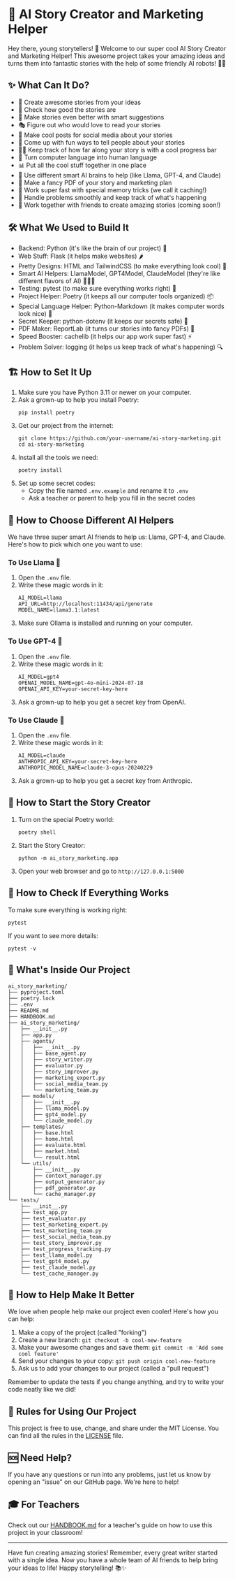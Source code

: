 # 🚀 AI Story Creator and Marketing Helper

Hey there, young storytellers! 👋 Welcome to our super cool AI Story Creator and Marketing Helper! This awesome project takes your amazing ideas and turns them into fantastic stories with the help of some friendly AI robots! 🤖✨

## ✨ What Can It Do?

- 📝 Create awesome stories from your ideas
- 🧐 Check how good the stories are
- 🚀 Make stories even better with smart suggestions
- 🎭 Figure out who would love to read your stories
- 📱 Make cool posts for social media about your stories
- 🎨 Come up with fun ways to tell people about your stories
- 🏃‍♂️ Keep track of how far along your story is with a cool progress bar
- 📝 Turn computer language into human language
- 📊 Put all the cool stuff together in one place
- 🧠 Use different smart AI brains to help (like Llama, GPT-4, and Claude)
- 📄 Make a fancy PDF of your story and marketing plan
- 🚀 Work super fast with special memory tricks (we call it caching!)
- 🔧 Handle problems smoothly and keep track of what's happening
- 👥 Work together with friends to create amazing stories (coming soon!)

## 🛠️ What We Used to Build It

- Backend: Python (it's like the brain of our project) 🐍
- Web Stuff: Flask (it helps make websites) 🌶️
- Pretty Designs: HTML and TailwindCSS (to make everything look cool) 🎨
- Smart AI Helpers: LlamaModel, GPT4Model, ClaudeModel (they're like different flavors of AI) 🦙🤖🧠
- Testing: pytest (to make sure everything works right) 🧪
- Project Helper: Poetry (it keeps all our computer tools organized) 📦
- Special Language Helper: Python-Markdown (it makes computer words look nice) 📝
- Secret Keeper: python-dotenv (it keeps our secrets safe) 🔐
- PDF Maker: ReportLab (it turns our stories into fancy PDFs) 📄
- Speed Booster: cachelib (it helps our app work super fast) ⚡
- Problem Solver: logging (it helps us keep track of what's happening) 🔍

## 🏗️ How to Set It Up

1. Make sure you have Python 3.11 or newer on your computer.
2. Ask a grown-up to help you install Poetry:
   ```
   pip install poetry
   ```
3. Get our project from the internet:
   ```
   git clone https://github.com/your-username/ai-story-marketing.git
   cd ai-story-marketing
   ```
4. Install all the tools we need:
   ```
   poetry install
   ```
5. Set up some secret codes:
   - Copy the file named `.env.example` and rename it to `.env`
   - Ask a teacher or parent to help you fill in the secret codes

## 🔄 How to Choose Different AI Helpers

We have three super smart AI friends to help us: Llama, GPT-4, and Claude. Here's how to pick which one you want to use:

### To Use Llama 🦙

1. Open the `.env` file.
2. Write these magic words in it:
   ```
   AI_MODEL=llama
   API_URL=http://localhost:11434/api/generate
   MODEL_NAME=llama3.1:latest
   ```
3. Make sure Ollama is installed and running on your computer.

### To Use GPT-4 🤖

1. Open the `.env` file.
2. Write these magic words in it:
   ```
   AI_MODEL=gpt4
   OPENAI_MODEL_NAME=gpt-4o-mini-2024-07-18
   OPENAI_API_KEY=your-secret-key-here
   ```
3. Ask a grown-up to help you get a secret key from OpenAI.

### To Use Claude 🧠

1. Open the `.env` file.
2. Write these magic words in it:
   ```
   AI_MODEL=claude
   ANTHROPIC_API_KEY=your-secret-key-here
   ANTHROPIC_MODEL_NAME=claude-3-opus-20240229
   ```
3. Ask a grown-up to help you get a secret key from Anthropic.

## 🚀 How to Start the Story Creator

1. Turn on the special Poetry world:
   ```
   poetry shell
   ```
2. Start the Story Creator:
   ```
   python -m ai_story_marketing.app
   ```
3. Open your web browser and go to `http://127.0.0.1:5000`

## 🧪 How to Check If Everything Works

To make sure everything is working right:

```
pytest
```

If you want to see more details:

```
pytest -v
```

## 📁 What's Inside Our Project

```
ai_story_marketing/
├── pyproject.toml
├── poetry.lock
├── .env
├── README.md
├── HANDBOOK.md
├── ai_story_marketing/
│   ├── __init__.py
│   ├── app.py
│   ├── agents/
│   │   ├── __init__.py
│   │   ├── base_agent.py
│   │   ├── story_writer.py
│   │   ├── evaluator.py
│   │   ├── story_improver.py
│   │   ├── marketing_expert.py
│   │   ├── social_media_team.py
│   │   └── marketing_team.py
│   ├── models/
│   │   ├── __init__.py
│   │   ├── llama_model.py
│   │   ├── gpt4_model.py
│   │   └── claude_model.py
│   ├── templates/
│   │   ├── base.html
│   │   ├── home.html
│   │   ├── evaluate.html
│   │   ├── market.html
│   │   └── result.html
│   └── utils/
│       ├── __init__.py
│       ├── context_manager.py
│       ├── output_generator.py
│       ├── pdf_generator.py
│       └── cache_manager.py
└── tests/
    ├── __init__.py
    ├── test_app.py
    ├── test_evaluator.py
    ├── test_marketing_expert.py
    ├── test_marketing_team.py
    ├── test_social_media_team.py
    ├── test_story_improver.py
    ├── test_progress_tracking.py
    ├── test_llama_model.py
    ├── test_gpt4_model.py
    ├── test_claude_model.py
    └── test_cache_manager.py
```

## 👥 How to Help Make It Better

We love when people help make our project even cooler! Here's how you can help:

1. Make a copy of the project (called "forking")
2. Create a new branch: `git checkout -b cool-new-feature`
3. Make your awesome changes and save them: `git commit -m 'Add some cool feature'`
4. Send your changes to your copy: `git push origin cool-new-feature`
5. Ask us to add your changes to our project (called a "pull request")

Remember to update the tests if you change anything, and try to write your code neatly like we did!

## 📄 Rules for Using Our Project

This project is free to use, change, and share under the MIT License. You can find all the rules in the [LICENSE](LICENSE) file.

## 🆘 Need Help?

If you have any questions or run into any problems, just let us know by opening an "issue" on our GitHub page. We're here to help!

## 🎓 For Teachers

Check out our [HANDBOOK.md](HANDBOOK.md) for a teacher's guide on how to use this project in your classroom!

---

Have fun creating amazing stories! Remember, every great writer started with a single idea. Now you have a whole team of AI friends to help bring your ideas to life! Happy storytelling! 📚✨